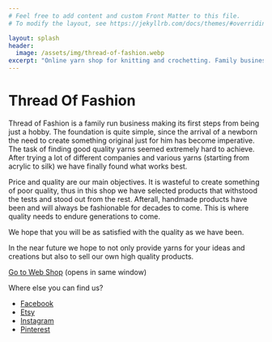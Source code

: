 ```yaml
---
# Feel free to add content and custom Front Matter to this file.
# To modify the layout, see https://jekyllrb.com/docs/themes/#overriding-theme-defaults

layout: splash
header:
  image: /assets/img/thread-of-fashion.webp
excerpt: "Online yarn shop for knitting and crochetting. Family business which is making baby steps. The idea born together with our son Margiris"
---
```


# Thread Of Fashion

Thread of Fashion is a family run business making its first steps from being just a hobby.
The foundation is quite simple, since the arrival of a newborn the need to create something original just for him has become imperative.
The task of finding good quality yarns seemed extremely hard to achieve.
After trying a lot of different companies and various yarns (starting from acrylic to silk) we have finally found what works best.

Price and quality are our main objectives.
It is wasteful to create something of poor quality, thus in this shop we have selected products that withstood the tests and stood out from the rest.
Afterall, handmade products have been and will always be fashionable for decades to come.
This is where quality needs to endure generations to come.

We hope that you will be as satisfied with the quality as we have been.

In the near future we hope to not only provide yarns for your ideas and creations but also to sell our own high quality products.

[Go to Web Shop](https://www.thread-of-fashion.com) (opens in same window)

Where else you can find us?

- [Facebook](http://www.facebook.com/DonaLoraShop)
- [Etsy](https://www.etsy.com/uk/shop/ThreadOfFashionByDL)
- [Instagram](https://www.instagram.com/donaloraknitting_official/)
- [Pinterest](https://www.pinterest.co.uk/donaloraknitting_official/)
